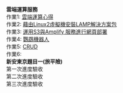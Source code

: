 **雲端運算服務**  
作業1: [雲端運算心得](https://github.com/LinHsiaoChi/Fin-tech/blob/main/0308)  
作業2: [藉由Linux2虛擬機安裝LAMP解決方案包](https://youtu.be/25evBWIVyPg)  
作業3: [運用S3與Amplify 服務進行網頁部署](https://youtu.be/mOKwLeieito)  
作業4: [鸚鵡機器人](https://youtu.be/iiKXG7ZFnE4)  
作業5: [CRUD](https://youtu.be/CTIXEydQ8lo)  
作業6:  
**新安東京題目一(旅平險)**  
第一次進度驗收  
第二次進度驗收  
第三次進度驗收  

